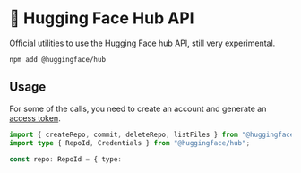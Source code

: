 # 🤗 Hugging Face Hub API

Official utilities to use the Hugging Face hub API, still very experimental.

```
npm add @huggingface/hub
```

## Usage

For some of the calls, you need to create an account and generate an [access token](https://huggingface.co/settings/tokens).

```ts
import { createRepo, commit, deleteRepo, listFiles } from "@huggingface/hub";
import type { RepoId, Credentials } from "@huggingface/hub";

const repo: RepoId = { type: 
